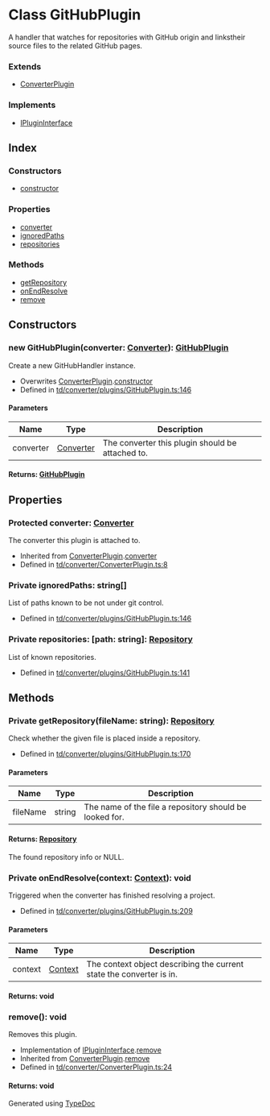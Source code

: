 # Class GitHubPlugin
A handler that watches for repositories with GitHub origin and linkstheir source files to the related GitHub pages.

### Extends
* [ConverterPlugin](td.converter.converterplugin.md)

### Implements
* [IPluginInterface](../interfaces/td.iplugininterface.md)

## Index

### Constructors
* [constructor](td.converter.githubplugin.md#constructor)

### Properties
* [converter](td.converter.githubplugin.md#converter)
* [ignoredPaths](td.converter.githubplugin.md#ignoredpaths)
* [repositories](td.converter.githubplugin.md#repositories)

### Methods
* [getRepository](td.converter.githubplugin.md#getrepository)
* [onEndResolve](td.converter.githubplugin.md#onendresolve)
* [remove](td.converter.githubplugin.md#remove)

## Constructors

### new GitHubPlugin(converter: [Converter](td.converter.converter.md)): [GitHubPlugin](td.converter.githubplugin.md)
Create a new GitHubHandler instance.  
* Overwrites [ConverterPlugin](td.converter.converterplugin.md).[constructor](td.converter.converterplugin.md#constructor)
* Defined in [td/converter/plugins/GitHubPlugin.ts:146](https://github.com/kimamula/typedoc/blob/HEAD/src/td/converter/plugins/GitHubPlugin.ts#L146)


#### Parameters

| Name | Type | Description |
| ---- | ---- | ---- |
| converter | [Converter](td.converter.converter.md)| The converter this plugin should be attached to. |

#### Returns: [GitHubPlugin](td.converter.githubplugin.md)

## Properties

### Protected converter: [Converter](td.converter.converter.md)
The converter this plugin is attached to.
* Inherited from [ConverterPlugin](td.converter.converterplugin.md).[converter](td.converter.converterplugin.md#converter)
* Defined in [td/converter/ConverterPlugin.ts:8](https://github.com/kimamula/typedoc/blob/HEAD/src/td/converter/ConverterPlugin.ts#L8)


### Private ignoredPaths: string[]
List of paths known to be not under git control.
* Defined in [td/converter/plugins/GitHubPlugin.ts:146](https://github.com/kimamula/typedoc/blob/HEAD/src/td/converter/plugins/GitHubPlugin.ts#L146)


### Private repositories: [path: string]: [Repository](td.converter.repository.md)
List of known repositories.
* Defined in [td/converter/plugins/GitHubPlugin.ts:141](https://github.com/kimamula/typedoc/blob/HEAD/src/td/converter/plugins/GitHubPlugin.ts#L141)


## Methods

### Private getRepository(fileName: string): [Repository](td.converter.repository.md)
Check whether the given file is placed inside a repository.  
* Defined in [td/converter/plugins/GitHubPlugin.ts:170](https://github.com/kimamula/typedoc/blob/HEAD/src/td/converter/plugins/GitHubPlugin.ts#L170)


#### Parameters

| Name | Type | Description |
| ---- | ---- | ---- |
| fileName | string| The name of the file a repository should be looked for. |

#### Returns: [Repository](td.converter.repository.md)
The found repository info or NULL.


### Private onEndResolve(context: [Context](td.converter.context.md)): void
Triggered when the converter has finished resolving a project.  
* Defined in [td/converter/plugins/GitHubPlugin.ts:209](https://github.com/kimamula/typedoc/blob/HEAD/src/td/converter/plugins/GitHubPlugin.ts#L209)


#### Parameters

| Name | Type | Description |
| ---- | ---- | ---- |
| context | [Context](td.converter.context.md)| The context object describing the current state the converter is in. |

#### Returns: void

### remove(): void
Removes this plugin.  
* Implementation of [IPluginInterface](../interfaces/td.iplugininterface.md).[remove](../interfaces/td.iplugininterface.md#remove)
* Inherited from [ConverterPlugin](td.converter.converterplugin.md).[remove](td.converter.converterplugin.md#remove)
* Defined in [td/converter/ConverterPlugin.ts:24](https://github.com/kimamula/typedoc/blob/HEAD/src/td/converter/ConverterPlugin.ts#L24)

#### Returns: void


Generated using [TypeDoc](http://typedoc.io)
